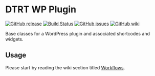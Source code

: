 # DTRT WP Plugin

[![GitHub release](https://img.shields.io/github/release/dotherightthing/wpdtrt-plugin.svg?branch=master)](https://github.com/dotherightthing/wpdtrt-plugin/tags) [![Build Status](https://travis-ci.org/dotherightthing/wpdtrt-plugin.svg?branch=master)](https://travis-ci.org/dotherightthing/wpdtrt-plugin) [![GitHub issues](https://img.shields.io/github/issues/dotherightthing/wpdtrt-plugin.svg)](https://github.com/dotherightthing/wpdtrt-plugin/issues) [![GitHub wiki](https://img.shields.io/badge/documentation-wiki-lightgrey.svg)](https://github.com/dotherightthing/wpdtrt-plugin/wiki)

Base classes for a WordPress plugin and associated shortcodes and widgets.

## Usage

Please start by reading the wiki section titled [Workflows](https://github.com/dotherightthing/wpdtrt-plugin/wiki/Workflows).
